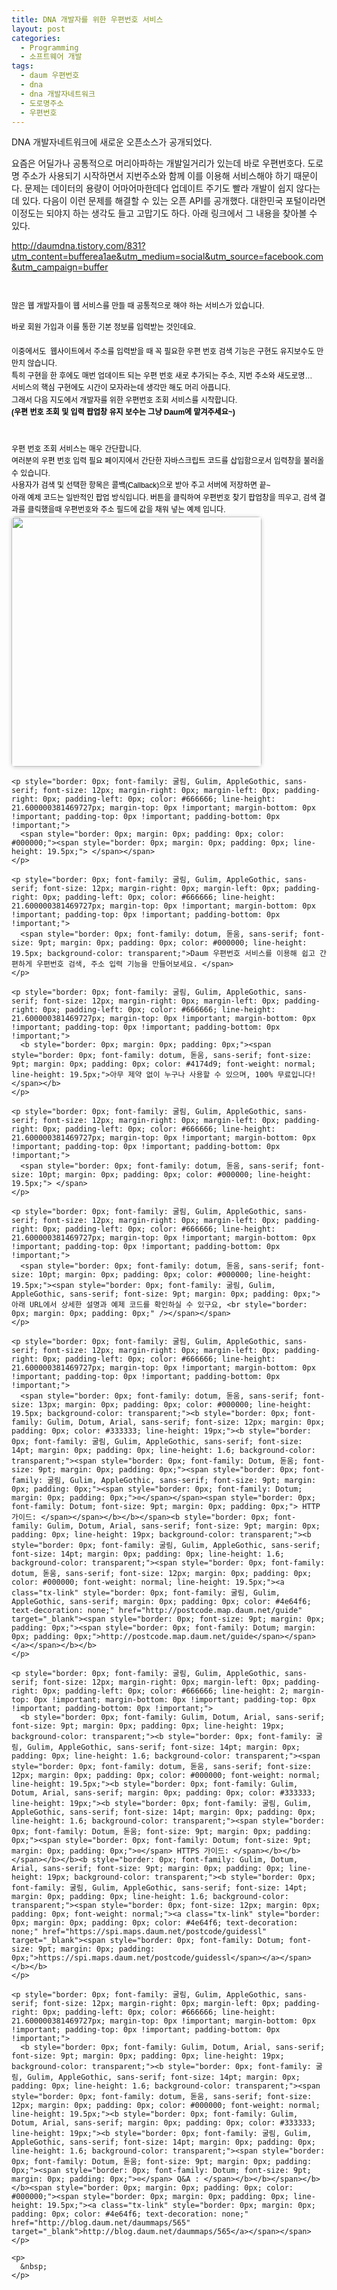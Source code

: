 ```yaml
---
title: DNA 개발자를 위한 우편번호 서비스
layout: post
categories:
  - Programming
  - 소프트웨어 개발
tags:
  - daum 우편번호
  - dna
  - dna 개발자네트워크
  - 도로명주소
  - 우편번호
---
```

DNA 개발자네트워크에 새로운 오픈소스가 공개되었다.

요즘은 어딜가나 공통적으로 머리아파하는 개발일거리가 있는데 바로 우편번호다. 도로명 주소가 사용되기 시작하면서 지번주소와 함께 이를 이용해 서비스해야 하기 때문이다. 문제는 데이터의 용량이 어마어마한데다 업데이트 주기도 빨라 개발이 쉽지 않다는 데 있다. 다음이 이런 문제를 해결할 수 있는 오픈 API를 공개했다. 대한민국 포털이라면 이정도는 되야지 하는 생각도 들고 고맙기도 하다. 아래 링크에서 그 내용을 찾아볼 수 있다.

<a href="http://daumdna.tistory.com/831?utm_content=bufferea1ae&utm_medium=social&utm_source=facebook.com&utm_campaign=buffer" target="_blank">http://daumdna.tistory.com/831?utm_content=bufferea1ae&utm_medium=social&utm_source=facebook.com&utm_campaign=buffer</a>

&nbsp;

<span style="font-family: 굴림, Gulim, AppleGothic, sans-serif; font-size: 9pt; color: #000000; line-height: 19.5px;">많은 웹 개발자들이 웹 서비스를 만들 때 공통적으로 해야 하는 서비스가 있습니다. </span>

<p style="border: 0px; font-family: 굴림, Gulim, AppleGothic, sans-serif; font-size: 12px; margin-right: 0px; margin-left: 0px; padding-right: 0px; padding-left: 0px; color: #666666; line-height: 21.600000381469727px; margin-top: 0px !important; margin-bottom: 0px !important; padding-top: 0px !important; padding-bottom: 0px !important;">
  <span style="border: 0px; font-family: dotum, 돋움, sans-serif; font-size: 9pt; margin: 0px; padding: 0px; color: #000000; line-height: 19.5px; background-color: transparent;">바로 회원 가입과 이를 통한 </span><span style="border: 0px; font-family: dotum, 돋움, sans-serif; font-size: 9pt; margin: 0px; padding: 0px; color: #000000; line-height: 19.5px; background-color: transparent;">기본 정보를 입력받는 것인데요. </span>
</p>

<p style="border: 0px; font-family: 굴림, Gulim, AppleGothic, sans-serif; font-size: 12px; margin-right: 0px; margin-left: 0px; padding-right: 0px; padding-left: 0px; color: #666666; line-height: 21.600000381469727px; margin-top: 0px !important; margin-bottom: 0px !important; padding-top: 0px !important; padding-bottom: 0px !important;">
  <span style="border: 0px; font-family: dotum, 돋움, sans-serif; font-size: 13px; margin: 0px; padding: 0px; color: #000000; line-height: 19.5px;"><span style="border: 0px; font-family: 굴림, Gulim, AppleGothic, sans-serif; font-size: 9pt; margin: 0px; padding: 0px;"> </span></span>
</p>

<p style="border: 0px; font-family: 굴림, Gulim, AppleGothic, sans-serif; font-size: 12px; margin-right: 0px; margin-left: 0px; padding-right: 0px; padding-left: 0px; color: #666666; line-height: 21.600000381469727px; margin-top: 0px !important; margin-bottom: 0px !important; padding-top: 0px !important; padding-bottom: 0px !important;">
  <span style="border: 0px; font-family: dotum, 돋움, sans-serif; font-size: 13px; margin: 0px; padding: 0px; color: #000000; line-height: 19.5px;"><span style="border: 0px; font-family: 굴림, Gulim, AppleGothic, sans-serif; font-size: 9pt; margin: 0px; padding: 0px;">이중에서도  </span></span><span style="border: 0px; font-family: dotum, 돋움, sans-serif; font-size: 9pt; margin: 0px; padding: 0px; color: #000000; line-height: 19.5px; background-color: transparent;">웹사이트에서 주소를 입력받을 때 꼭 필요한 우편 번호 검색 기능은 구현도 유지보수도 만만치 않습니다.</span>
</p>

<p style="border: 0px; font-family: 굴림, Gulim, AppleGothic, sans-serif; font-size: 12px; margin-right: 0px; margin-left: 0px; padding-right: 0px; padding-left: 0px; color: #666666; line-height: 21.600000381469727px; margin-top: 0px !important; margin-bottom: 0px !important; padding-top: 0px !important; padding-bottom: 0px !important;">
  <span style="border: 0px; margin: 0px; padding: 0px; color: #000000;"><span style="border: 0px; margin: 0px; padding: 0px; line-height: 19.5px;">특히 구현을 한 후에도 매번 업데이트 되는 우편 번호 새로 추가되는 주소, 지번 주소와 새도로명&#8230;</span></span>
</p>

<p style="border: 0px; font-family: 굴림, Gulim, AppleGothic, sans-serif; font-size: 12px; margin-right: 0px; margin-left: 0px; padding-right: 0px; padding-left: 0px; color: #666666; line-height: 21.600000381469727px; margin-top: 0px !important; margin-bottom: 0px !important; padding-top: 0px !important; padding-bottom: 0px !important;">
  <span style="border: 0px; margin: 0px; padding: 0px; color: #000000;"><span style="border: 0px; margin: 0px; padding: 0px; line-height: 19.5px;">서비스의 핵심 구현에도 시간이 모자라는데 생각만 해도 머리 아픕니다.</span></span>
</p>

<p style="border: 0px; font-family: 굴림, Gulim, AppleGothic, sans-serif; font-size: 12px; margin-right: 0px; margin-left: 0px; padding-right: 0px; padding-left: 0px; color: #666666; line-height: 21.600000381469727px; margin-top: 0px !important; margin-bottom: 0px !important; padding-top: 0px !important; padding-bottom: 0px !important;">
  <span style="border: 0px; font-family: dotum, 돋움, sans-serif; font-size: 9pt; margin: 0px; padding: 0px; line-height: 19.5px; color: #000000; background-color: transparent;">그래서 다음 지도에서 개발자를 위한 우편번호 조회 서비스를 시작합니다.</span>
</p>

<p style="border: 0px; font-family: 굴림, Gulim, AppleGothic, sans-serif; font-size: 12px; margin-right: 0px; margin-left: 0px; padding-right: 0px; padding-left: 0px; color: #666666; line-height: 21.600000381469727px; margin-top: 0px !important; margin-bottom: 0px !important; padding-top: 0px !important; padding-bottom: 0px !important;">
  <span style="border: 0px; font-family: dotum, 돋움, sans-serif; font-size: 9pt; margin: 0px; padding: 0px; line-height: 19.5px; color: #000000; background-color: transparent;"><b style="border: 0px; font-family: 굴림, Gulim, AppleGothic, sans-serif; margin: 0px; padding: 0px;">(우편 번호 조회 및 입력 팝업창 유지 보수는 그냥 Daum에 맡겨주세요~)</b></span>
</p>

<p style="border: 0px; font-family: 굴림, Gulim, AppleGothic, sans-serif; font-size: 12px; margin-right: 0px; margin-left: 0px; padding-right: 0px; padding-left: 0px; color: #666666; line-height: 21.600000381469727px; margin-top: 0px !important; margin-bottom: 0px !important; padding-top: 0px !important; padding-bottom: 0px !important;">
  <span style="border: 0px; font-family: dotum, 돋움, sans-serif; font-size: 9pt; margin: 0px; padding: 0px; line-height: 19.5px; color: #000000; background-color: transparent;"><br style="border: 0px; font-family: 굴림, Gulim, AppleGothic, sans-serif; margin: 0px; padding: 0px;" /><span id="callbacknestdaumdnatistorycom8319082" style="border: 0px; font-family: 굴림, Gulim, AppleGothic, sans-serif; margin: 0px; padding: 0px; width: 1px; height: 1px; float: right;"></span></span>
</p>

<p style="border: 0px; font-family: 굴림, Gulim, AppleGothic, sans-serif; font-size: 12px; margin-right: 0px; margin-left: 0px; padding-right: 0px; padding-left: 0px; color: #666666; line-height: 21.600000381469727px; margin-top: 0px !important; margin-bottom: 0px !important; padding-top: 0px !important; padding-bottom: 0px !important;">
  <img style="border-style: none; margin: 0px; padding: 0px; width: auto; border-top-left-radius: 6px; border-top-right-radius: 6px; border-bottom-right-radius: 6px; border-bottom-left-radius: 6px; box-shadow: rgba(0, 0, 0, 0.2) 0px 1px 6px; vertical-align: middle;" alt="" src="http://i1.daumcdn.net/localimg/localimages/07/postcode/320/daumpostcode6.png" align="middle" />
</p>

<p style="border: 0px; font-family: 굴림, Gulim, AppleGothic, sans-serif; font-size: 12px; margin-right: 0px; margin-left: 0px; padding-right: 0px; padding-left: 0px; color: #666666; line-height: 21.600000381469727px; margin-top: 0px !important; margin-bottom: 0px !important; padding-top: 0px !important; padding-bottom: 0px !important;">
  <span style="border: 0px; margin: 0px; padding: 0px; color: #000000;"><span style="border: 0px; margin: 0px; padding: 0px; line-height: 19.5px;"> </span></span>
</p>

<p style="border: 0px; font-family: 굴림, Gulim, AppleGothic, sans-serif; font-size: 12px; margin-right: 0px; margin-left: 0px; padding-right: 0px; padding-left: 0px; color: #666666; line-height: 21.600000381469727px; margin-top: 0px !important; margin-bottom: 0px !important; padding-top: 0px !important; padding-bottom: 0px !important;">
  <span style="border: 0px; font-family: dotum, 돋움, sans-serif; margin: 0px; padding: 0px; color: #000000; line-height: 19.5px;">우편 번호 조회 서비스는 매우 간단합니다. </span>
</p>

<p style="border: 0px; font-family: 굴림, Gulim, AppleGothic, sans-serif; font-size: 12px; margin-right: 0px; margin-left: 0px; padding-right: 0px; padding-left: 0px; color: #666666; line-height: 21.600000381469727px; margin-top: 0px !important; margin-bottom: 0px !important; padding-top: 0px !important; padding-bottom: 0px !important;">
  <span style="border: 0px; margin: 0px; padding: 0px; color: #000000;"><span style="border: 0px; margin: 0px; padding: 0px; line-height: 19.5px;">여러분의 우편 번호 입력 필요 페이지에서 간단한 자바스크립트 코드를 삽입함으로서 입력창을 불러올 수 있습니다.</span></span>
</p>

<p style="border: 0px; font-family: 굴림, Gulim, AppleGothic, sans-serif; font-size: 12px; margin-right: 0px; margin-left: 0px; padding-right: 0px; padding-left: 0px; color: #666666; line-height: 21.600000381469727px; margin-top: 0px !important; margin-bottom: 0px !important; padding-top: 0px !important; padding-bottom: 0px !important;">
  <span style="border: 0px; margin: 0px; padding: 0px; color: #000000;"><span style="border: 0px; margin: 0px; padding: 0px; line-height: 19.5px;">사용자가 검색 및 선택한 항목은 콜백(Callback)으로 받아 주고 서버에 저장하면 끝~</span></span>
</p>

<p style="border: 0px; font-family: 굴림, Gulim, AppleGothic, sans-serif; font-size: 12px; margin-right: 0px; margin-left: 0px; padding-right: 0px; padding-left: 0px; color: #666666; line-height: 21.600000381469727px; margin-top: 0px !important; margin-bottom: 0px !important; padding-top: 0px !important; padding-bottom: 0px !important;">
  <p style="border: 0px; font-family: 굴림, Gulim, AppleGothic, sans-serif; font-size: 12px; margin-right: 0px; margin-left: 0px; padding-right: 0px; padding-left: 0px; color: #666666; line-height: 21.600000381469727px; margin-top: 0px !important; margin-bottom: 0px !important; padding-top: 0px !important; padding-bottom: 0px !important;">
    <span style="border: 0px; margin: 0px; padding: 0px; color: #000000;"><span style="border: 0px; margin: 0px; padding: 0px; line-height: 19.5px;">아래 예제 코드는 일반적인 팝업 방식입니다. 버튼을 클릭하여 우편번호 찾기 팝업창을 띄우고, 검색 결과를 클릭했을때 우편번호와 주소 필드에 값을 채워 넣는 예제 입니다.</span></span>
  </p>
  
  <p style="border: 0px; font-family: 굴림, Gulim, AppleGothic, sans-serif; font-size: 12px; margin-right: 0px; margin-left: 0px; padding-right: 0px; padding-left: 0px; color: #666666; line-height: 21.600000381469727px; margin-top: 0px !important; margin-bottom: 0px !important; padding-top: 0px !important; padding-bottom: 0px !important;">
    <p style="border: 0px; font-family: 굴림, Gulim, AppleGothic, sans-serif; font-size: 12px; margin-right: 0px; margin-left: 0px; padding-right: 0px; padding-left: 0px; color: #666666; line-height: 21.600000381469727px; clear: none; float: none; margin-top: 0px !important; margin-bottom: 0px !important; padding-top: 0px !important; padding-bottom: 0px !important;">
      <span class="imageblock" style="border: 0px; margin: 0px; padding: 0px; display: inline-block; width: 654px; height: auto;"><img style="border-style: none; margin: 0px; padding: 0px; width: auto; border-top-left-radius: 6px; border-top-right-radius: 6px; border-bottom-right-radius: 6px; border-bottom-left-radius: 6px; box-shadow: rgba(0, 0, 0, 0.2) 0px 1px 6px; vertical-align: middle;" alt="" src="http://cfile4.uf.tistory.com/image/213E604C53C4887716B049" width="654" height="400" /></span>
    </p>
    
    <p style="border: 0px; font-family: 굴림, Gulim, AppleGothic, sans-serif; font-size: 12px; margin-right: 0px; margin-left: 0px; padding-right: 0px; padding-left: 0px; color: #666666; line-height: 21.600000381469727px; margin-top: 0px !important; margin-bottom: 0px !important; padding-top: 0px !important; padding-bottom: 0px !important;">
      <span style="border: 0px; margin: 0px; padding: 0px; color: #000000;"><span style="border: 0px; margin: 0px; padding: 0px; line-height: 19.5px;"> </span></span>
    </p>
    
    <p style="border: 0px; font-family: 굴림, Gulim, AppleGothic, sans-serif; font-size: 12px; margin-right: 0px; margin-left: 0px; padding-right: 0px; padding-left: 0px; color: #666666; line-height: 21.600000381469727px; margin-top: 0px !important; margin-bottom: 0px !important; padding-top: 0px !important; padding-bottom: 0px !important;">
      <span style="border: 0px; font-family: dotum, 돋움, sans-serif; font-size: 9pt; margin: 0px; padding: 0px; color: #000000; line-height: 19.5px; background-color: transparent;">Daum 우편번호 서비스를 이용해 쉽고 간편하게 우편번호 검색, 주소 입력 기능을 만들어보세요. </span>
    </p>
    
    <p style="border: 0px; font-family: 굴림, Gulim, AppleGothic, sans-serif; font-size: 12px; margin-right: 0px; margin-left: 0px; padding-right: 0px; padding-left: 0px; color: #666666; line-height: 21.600000381469727px; margin-top: 0px !important; margin-bottom: 0px !important; padding-top: 0px !important; padding-bottom: 0px !important;">
      <b style="border: 0px; margin: 0px; padding: 0px;"><span style="border: 0px; font-family: dotum, 돋움, sans-serif; font-size: 9pt; margin: 0px; padding: 0px; color: #4174d9; font-weight: normal; line-height: 19.5px;">아무 제약 없이 누구나 사용할 수 있으며, 100% 무료입니다!</span></b>
    </p>
    
    <p style="border: 0px; font-family: 굴림, Gulim, AppleGothic, sans-serif; font-size: 12px; margin-right: 0px; margin-left: 0px; padding-right: 0px; padding-left: 0px; color: #666666; line-height: 21.600000381469727px; margin-top: 0px !important; margin-bottom: 0px !important; padding-top: 0px !important; padding-bottom: 0px !important;">
      <span style="border: 0px; font-family: dotum, 돋움, sans-serif; font-size: 10pt; margin: 0px; padding: 0px; color: #000000; line-height: 19.5px;"> </span>
    </p>
    
    <p style="border: 0px; font-family: 굴림, Gulim, AppleGothic, sans-serif; font-size: 12px; margin-right: 0px; margin-left: 0px; padding-right: 0px; padding-left: 0px; color: #666666; line-height: 21.600000381469727px; margin-top: 0px !important; margin-bottom: 0px !important; padding-top: 0px !important; padding-bottom: 0px !important;">
      <span style="border: 0px; font-family: dotum, 돋움, sans-serif; font-size: 10pt; margin: 0px; padding: 0px; color: #000000; line-height: 19.5px;"><span style="border: 0px; font-family: 굴림, Gulim, AppleGothic, sans-serif; font-size: 9pt; margin: 0px; padding: 0px;">아래 URL에서 상세한 설명과 예제 코드를 확인하실 수 있구요, <br style="border: 0px; margin: 0px; padding: 0px;" /></span></span>
    </p>
    
    <p style="border: 0px; font-family: 굴림, Gulim, AppleGothic, sans-serif; font-size: 12px; margin-right: 0px; margin-left: 0px; padding-right: 0px; padding-left: 0px; color: #666666; line-height: 21.600000381469727px; margin-top: 0px !important; margin-bottom: 0px !important; padding-top: 0px !important; padding-bottom: 0px !important;">
      <span style="border: 0px; font-family: dotum, 돋움, sans-serif; font-size: 13px; margin: 0px; padding: 0px; color: #000000; line-height: 19.5px; background-color: transparent;"><b style="border: 0px; font-family: Gulim, Dotum, Arial, sans-serif; font-size: 12px; margin: 0px; padding: 0px; color: #333333; line-height: 19px;"><b style="border: 0px; font-family: 굴림, Gulim, AppleGothic, sans-serif; font-size: 14pt; margin: 0px; padding: 0px; line-height: 1.6; background-color: transparent;"><span style="border: 0px; font-family: Dotum, 돋움; font-size: 9pt; margin: 0px; padding: 0px;"><span style="border: 0px; font-family: 굴림, Gulim, AppleGothic, sans-serif; font-size: 9pt; margin: 0px; padding: 0px;"><span style="border: 0px; font-family: Dotum; margin: 0px; padding: 0px;">⊙</span></span><span style="border: 0px; font-family: Dotum; font-size: 9pt; margin: 0px; padding: 0px;"> HTTP 가이드: </span></span></b></b></span><b style="border: 0px; font-family: Gulim, Dotum, Arial, sans-serif; font-size: 9pt; margin: 0px; padding: 0px; line-height: 19px; background-color: transparent;"><b style="border: 0px; font-family: 굴림, Gulim, AppleGothic, sans-serif; font-size: 14pt; margin: 0px; padding: 0px; line-height: 1.6; background-color: transparent;"><span style="border: 0px; font-family: dotum, 돋움, sans-serif; font-size: 12px; margin: 0px; padding: 0px; color: #000000; font-weight: normal; line-height: 19.5px;"><a class="tx-link" style="border: 0px; font-family: 굴림, Gulim, AppleGothic, sans-serif; margin: 0px; padding: 0px; color: #4e64f6; text-decoration: none;" href="http://postcode.map.daum.net/guide" target="_blank"><span style="border: 0px; font-size: 9pt; margin: 0px; padding: 0px;"><span style="border: 0px; font-family: Dotum; margin: 0px; padding: 0px;">http://postcode.map.daum.net/guide</span></span></a></span></b></b>
    </p>
    
    <p style="border: 0px; font-family: 굴림, Gulim, AppleGothic, sans-serif; font-size: 12px; margin-right: 0px; margin-left: 0px; padding-right: 0px; padding-left: 0px; color: #666666; line-height: 2; margin-top: 0px !important; margin-bottom: 0px !important; padding-top: 0px !important; padding-bottom: 0px !important;">
      <b style="border: 0px; font-family: Gulim, Dotum, Arial, sans-serif; font-size: 9pt; margin: 0px; padding: 0px; line-height: 19px; background-color: transparent;"><b style="border: 0px; font-family: 굴림, Gulim, AppleGothic, sans-serif; font-size: 14pt; margin: 0px; padding: 0px; line-height: 1.6; background-color: transparent;"><span style="border: 0px; font-family: dotum, 돋움, sans-serif; font-size: 12px; margin: 0px; padding: 0px; color: #000000; font-weight: normal; line-height: 19.5px;"><b style="border: 0px; font-family: Gulim, Dotum, Arial, sans-serif; margin: 0px; padding: 0px; color: #333333; line-height: 19px;"><b style="border: 0px; font-family: 굴림, Gulim, AppleGothic, sans-serif; font-size: 14pt; margin: 0px; padding: 0px; line-height: 1.6; background-color: transparent;"><span style="border: 0px; font-family: Dotum, 돋움; font-size: 9pt; margin: 0px; padding: 0px;"><span style="border: 0px; font-family: Dotum; font-size: 9pt; margin: 0px; padding: 0px;">⊙</span> HTTPS 가이드: </span></b></b></span></b></b><b style="border: 0px; font-family: Gulim, Dotum, Arial, sans-serif; font-size: 9pt; margin: 0px; padding: 0px; line-height: 19px; background-color: transparent;"><b style="border: 0px; font-family: 굴림, Gulim, AppleGothic, sans-serif; font-size: 14pt; margin: 0px; padding: 0px; line-height: 1.6; background-color: transparent;"><span style="border: 0px; font-size: 12px; margin: 0px; padding: 0px; font-weight: normal;"><a class="tx-link" style="border: 0px; margin: 0px; padding: 0px; color: #4e64f6; text-decoration: none;" href="https://spi.maps.daum.net/postcode/guidessl" target="_blank"><span style="border: 0px; font-family: Dotum; font-size: 9pt; margin: 0px; padding: 0px;">https://spi.maps.daum.net/postcode/guidessl</span></a></span></b></b>
    </p>
    
    <p style="border: 0px; font-family: 굴림, Gulim, AppleGothic, sans-serif; font-size: 12px; margin-right: 0px; margin-left: 0px; padding-right: 0px; padding-left: 0px; color: #666666; line-height: 21.600000381469727px; margin-top: 0px !important; margin-bottom: 0px !important; padding-top: 0px !important; padding-bottom: 0px !important;">
      <b style="border: 0px; font-family: Gulim, Dotum, Arial, sans-serif; font-size: 9pt; margin: 0px; padding: 0px; line-height: 19px; background-color: transparent;"><b style="border: 0px; font-family: 굴림, Gulim, AppleGothic, sans-serif; font-size: 14pt; margin: 0px; padding: 0px; line-height: 1.6; background-color: transparent;"><span style="border: 0px; font-family: dotum, 돋움, sans-serif; font-size: 12px; margin: 0px; padding: 0px; color: #000000; font-weight: normal; line-height: 19.5px;"><b style="border: 0px; font-family: Gulim, Dotum, Arial, sans-serif; margin: 0px; padding: 0px; color: #333333; line-height: 19px;"><b style="border: 0px; font-family: 굴림, Gulim, AppleGothic, sans-serif; font-size: 14pt; margin: 0px; padding: 0px; line-height: 1.6; background-color: transparent;"><span style="border: 0px; font-family: Dotum, 돋움; font-size: 9pt; margin: 0px; padding: 0px;"><span style="border: 0px; font-family: Dotum; font-size: 9pt; margin: 0px; padding: 0px;">⊙</span> Q&A : </span></b></b></span></b></b><span style="border: 0px; margin: 0px; padding: 0px; color: #000000;"><span style="border: 0px; margin: 0px; padding: 0px; line-height: 19.5px;"><a class="tx-link" style="border: 0px; margin: 0px; padding: 0px; color: #4e64f6; text-decoration: none;" href="http://blog.daum.net/daummaps/565" target="_blank">http://blog.daum.net/daummaps/565</a></span></span>
    </p>
    
    <p>
      &nbsp;
    </p>
    